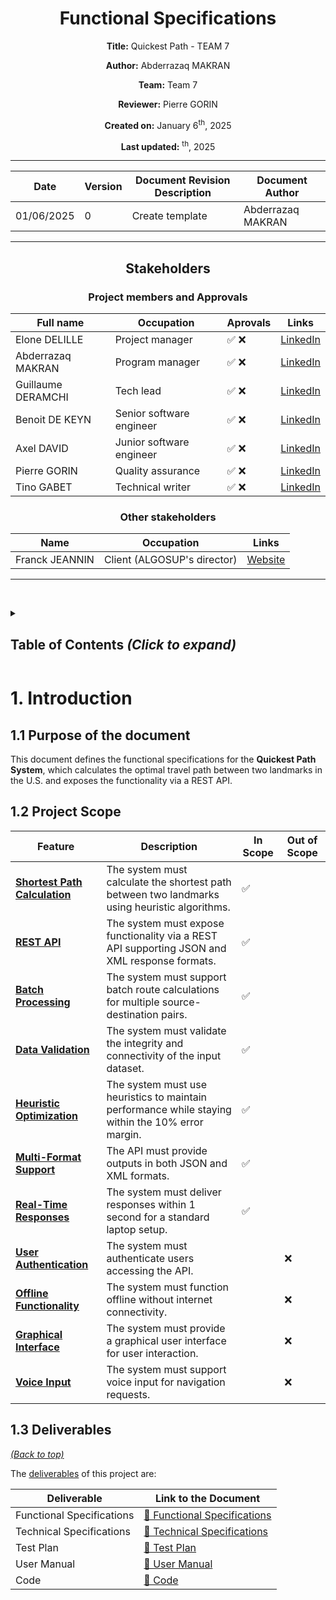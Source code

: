 <div align="center">

# Functional Specifications

**Title:** Quickest Path - TEAM 7

**Author:** Abderrazaq MAKRAN

**Team:** Team 7

**Reviewer:** Pierre GORIN

**Created on:** January 6<sup>th</sup>, 2025

**Last updated:** <sup>th</sup>, 2025

---

| Date     | Version | Document Revision Description | Document Author   |
|----------|---------|-------------------------------|-------------------|
|01/06/2025| 0       | Create template               | Abderrazaq MAKRAN | 
---

## Stakeholders
### Project members and Approvals

| Full name           | Occupation               |Aprovals| Links                                                             |
| ---------------     | ------------------------ |--------| ----------------------------------------------------------------- |
| Elone DELILLE       | Project manager          | ✅ ❌ | [LinkedIn](https://www.linkedin.com/in/elonedelille/)             |
|  Abderrazaq MAKRAN  | Program manager          | ✅ ❌ | [LinkedIn](https://www.linkedin.com/in/abderrazaq-makran/)        |
| Guillaume DERAMCHI  | Tech lead                | ✅ ❌ | [LinkedIn](https://www.linkedin.com/in/guillaume-deramchi/)       |
| Benoit DE KEYN      | Senior software engineer | ✅ ❌ | [LinkedIn](https://www.linkedin.com/in/benoît-de-keyn-71611b293/) |
| Axel DAVID          | Junior software engineer | ✅ ❌ | [LinkedIn](https://www.linkedin.com/in/axel-david-6384bb32a/)     |
| Pierre GORIN        | Quality assurance        | ✅ ❌ | [LinkedIn](https://www.linkedin.com/in/pierre-gorin-61a784221/)   |
| Tino GABET          | Technical writer         | ✅ ❌ | [LinkedIn](https://www.linkedin.com/in/tino-gabet-5794bb32a/)     |

### Other stakeholders

| Name           | Occupation                  | Links                          |
| -------------- | --------------------------- | ------------------------------ |
| Franck JEANNIN | Client (ALGOSUP's director) | [Website](https://algosup.com) |
---

</div>

<br><details>
<summary><h2 id="toc"> Table of Contents <i>(Click to expand)</i></h2></summary>

</details>

# 1. Introduction
## 1.1 Purpose of the document
This document defines the functional specifications for the **Quickest Path System**, which calculates the optimal travel path between two landmarks in the U.S. and exposes the functionality via a REST API.

## 1.2 Project Scope
| **Feature**                              | **Description**                                                                                 | **In Scope** | **Out of Scope** |
|------------------------------------------|-------------------------------------------------------------------------------------------------|--------------|------------------|
| **[Shortest Path Calculation](#spc)**    | The system must calculate the shortest path between two landmarks using heuristic algorithms.   | ✅            |                  |
| **[REST API](#rest-api)**                | The system must expose functionality via a REST API supporting JSON and XML response formats.   | ✅            |                  |
| **[Batch Processing](#batch)**           | The system must support batch route calculations for multiple source-destination pairs.         | ✅            |                  |
| **[Data Validation](#data-validation)**  | The system must validate the integrity and connectivity of the input dataset.                  | ✅            |                  |
| **[Heuristic Optimization](#heuristic)** | The system must use heuristics to maintain performance while staying within the 10% error margin. | ✅            |                  |
| **[Multi-Format Support](#formats)**     | The API must provide outputs in both JSON and XML formats.                                      | ✅            |                  |
| **[Real-Time Responses](#real-time)**    | The system must deliver responses within 1 second for a standard laptop setup.                 | ✅            |                  |
| **[User Authentication](#authentication)** | The system must authenticate users accessing the API.                                          |              | ❌               |
| **[Offline Functionality](#offline)**    | The system must function offline without internet connectivity.                                |              | ❌               |
| **[Graphical Interface](#gui)**          | The system must provide a graphical user interface for user interaction.                       |              | ❌               |
| **[Voice Input](#voice-input)**          | The system must support voice input for navigation requests.                                   |              | ❌               |

## 1.3 Deliverables
[*(Back to top)*](#toc)

The [deliverables](#glossary-deliverable) of this project are:

| Deliverable                               | Link to the Document                                          |
| ----------------------------------------- | -----------------------------------------------------------   |
| Functional Specifications                 | [🔗 Functional Specifications](./Functional-Specifications.md) |
| Technical Specifications                  | [🔗 Technical Specifications](./Technical-Specifications.md)   |
| Test Plan                                 | [🔗 Test Plan](./Test-Plan.md)                                 |
| User Manual                               | [🔗 User Manual](./User-Manual.md)                             |
| Code                                      | [🔗 Code](../../Src/software_team3/software_team3.ino)         |

